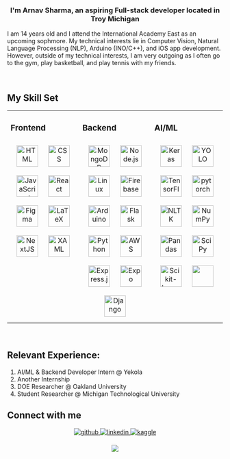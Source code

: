 <div align="center">
</div>  
  

### <div align="center">I'm Arnav Sharma, an aspiring Full-stack developer located in Troy Michigan</div>  
  
I am 14 years old and I attend the International Academy East as an upcoming sophmore. My technical interests lie in Computer Vision, Natural Language Processing (NLP), Arduino (INO/C++), and iOS app development. However, outside of my technical interests, I am very outgoing as I often go to the gym, play basketball, and play tennis with my friends.
  

<br/>  


## My Skill Set  
<table><tr><td valign="top" width="33%">



### Frontend  
<div align="center"> 
<a href="https://developer.mozilla.org/en-US/docs/Web/HTML" target="_blank"><img style="margin: 10px" src="https://w7.pngwing.com/pngs/390/229/png-transparent-logo-html5-brand-design-text-logo-number.png" alt="HTML" height="50" /></a>
<a href="https://devdocs.io/css/" target="_blank"><img style="margin: 10px" src="https://logodownload.org/wp-content/uploads/2017/04/css-3-logo-3.png" alt="CSS" height="50" /></a>
<a href="https://www.javascript.com/" target="_blank"><img style="margin: 10px" src="https://profilinator.rishav.dev/skills-assets/javascript-original.svg" alt="JavaScript" height="50" /></a>  
<a href="https://reactjs.org/" target="_blank"><img style="margin: 10px" src="https://profilinator.rishav.dev/skills-assets/react-original-wordmark.svg" alt="React" height="50" /></a>  
<a href="https://www.figma.com/" target="_blank"><img style="margin: 10px" src="https://profilinator.rishav.dev/skills-assets/figma-icon.svg" alt="Figma" height="50" /></a>  
<a href="https://www.latex-project.org/" target="_blank"><img style="margin: 10px" src="https://profilinator.rishav.dev/skills-assets/latex.png" alt="LaTeX" height="50" /></a>  
<a href="https://nextjs.org/" target="_blank"><img style="margin: 10px" src="https://profilinator.rishav.dev/skills-assets/nextjs.png" alt="NextJS" height="50" /></a>  
<a href="https://docs.microsoft.com/en-us/dotnet/desktop/wpf/xaml/" target="_blank"><img style="margin: 10px" src="https://profilinator.rishav.dev/skills-assets/xaml.png" alt="XAML" height="50" /></a>  
</div>

</td><td valign="top" width="33%">



### Backend  
<div align="center">  
<a href="https://www.mongodb.com/" target="_blank"><img style="margin: 10px" src="https://profilinator.rishav.dev/skills-assets/mongodb-original-wordmark.svg" alt="MongoDB" height="50" /></a>  
<a href="https://nodejs.org/" target="_blank"><img style="margin: 10px" src="https://profilinator.rishav.dev/skills-assets/nodejs-original-wordmark.svg" alt="Node.js" height="50" /></a>  
<a href="https://www.linux.org/" target="_blank"><img style="margin: 10px" src="https://profilinator.rishav.dev/skills-assets/linux-original.svg" alt="Linux" height="50" /></a>    
<a href="https://firebase.google.com/" target="_blank"><img style="margin: 10px" src="https://profilinator.rishav.dev/skills-assets/firebase.png" alt="Firebase" height="50" /></a>  
<a href="https://www.arduino.cc/" target="_blank"><img style="margin: 10px" src="https://profilinator.rishav.dev/skills-assets/arduino.png" alt="Arduino" height="50" /></a>  
<a href="https://flask.palletsprojects.com/" target="_blank"><img style="margin: 10px" src="https://profilinator.rishav.dev/skills-assets/flask.png" alt="Flask" height="50" /></a>  
<a href="https://www.python.org/" target="_blank"><img style="margin: 10px" src="https://profilinator.rishav.dev/skills-assets/python-original.svg" alt="Python" height="50" /></a>  
<a href="https://aws.amazon.com/" target="_blank"><img style="margin: 10px" src="https://profilinator.rishav.dev/skills-assets/amazonwebservices-original-wordmark.svg" alt="AWS" height="50" /></a>  
<a href="https://expressjs.com/" target="_blank"><img style="margin: 10px" src="https://th.bing.com/th/id/OIP.YKISdgRAdZAuXSPjPslqIQHaHa?rs=1&pid=ImgDetMain" alt="Express.js" height="50" /></a>  
<a href="https://expo.dev/" target="_blank"><img style="margin: 10px" src="https://github.com/expo/expo/raw/main/.github/resources/banner.png" alt="Expo" height="50" /></a>
<a href="https://www.djangoproject.com/" target="_blank"><img style="margin: 10px" src="https://th.bing.com/th/id/OIP.veIGkUPdXJ2pYy0tMvZfvQHaDt?rs=1&pid=ImgDetMain" alt="Django" height="50" /></a>
</div>

</td><td valign="top" width="33%">



### AI/ML  
<div align="center">  
<a href="https://keras.io/" target="_blank"><img style="margin: 10px" src="https://profilinator.rishav.dev/skills-assets/keras.png" alt="Keras" height="50" /></a>  
<a href="https://docs.ultralytics.com/" target="_blank"><img style="margin: 10px" src="https://assets.website-files.com/5f6bc60e665f54db361e52a9/5f6bc60e665f546a6b1e5400_logo_yolo.png" alt="YOLO" height="50" /></a>  
<a href="https://www.tensorflow.org/" target="_blank"><img style="margin: 10px" src="https://profilinator.rishav.dev/skills-assets/tensorflow-icon.svg" alt="TensorFlow" height="50" /></a>  
<a href="https://pytorch.org/" target="_blank"><img style="margin: 10px" src="https://profilinator.rishav.dev/skills-assets/pytorch-icon.svg" alt="pytorch" height="50" /></a>  
<a href="https://www.nltk.org/" target="_blank"><img style="margin: 10px" src="https://hackr.io/blog/media/nltk.png" alt="NLTK" height="50" /></a> 
<a href="https://numpy.org/" target="_blank"><img style="margin: 10px" src="https://th.bing.com/th/id/R.5908c317c3470bfef2b068b4d9e173c7?rik=qsSgVUU65XO9iw&pid=ImgRaw&r=0" alt="NumPy" height="50" /></a> 
<a href="https://pandas.pydata.org/" target="_blank"><img style="margin: 10px" src="https://hutsons-hacks.info/wp-content/uploads/2020/09/1200px-Pandas_logo.svg_-1-1024x414.png" alt="Pandas" height="50" /></a>
<a href="https://scipy.org/" target="_blank"><img style="margin: 10px" src="https://www.fullstackpython.com/img/logos/scipy.png" alt="SciPy" height="50" /></a>
<a href="https://scikit-learn.org/stable/index.html" target="_blank"><img style="margin: 10px" src="https://comparecamp.com/media/uploads/2019/02/scikit-learn-logo.png" alt="Scikit-Learn" height="50" /></a> 
<a href="https://nipy.org/" target="_blank"><img style="margin: 10px" src="https://nipy.org/img/nipy.svg alt="NiPy" height="50" /></a> 
</div>

</td></tr></table>  

<br/>  

## Relevant Experience:

1. AI/ML & Backend Developer Intern @ Yekola
2. Another Internship
3. DOE Researcher @ Oakland University
4. Student Researcher @ Michigan Technological University

   
## Connect with me  
<div align="center">
<a href="https://github.com/ArnavSharma938" target="_blank">
<img src=https://img.shields.io/badge/github-%2324292e.svg?&style=for-the-badge&logo=github&logoColor=white alt=github style="margin-bottom: 5px;" />
</a>
<a href="https://www.linkedin.com/in/arnav-sharma-61145b2b5/" target="_blank">
<img src=https://img.shields.io/badge/linkedin-%231E77B5.svg?&style=for-the-badge&logo=linkedin&logoColor=white alt=linkedin style="margin-bottom: 5px;" />
</a>
<a href="https://www.kaggle.com/arnavsharma09" target="_blank">
<img src=https://img.shields.io/badge/kaggle-%2344BAE8.svg?&style=for-the-badge&logo=kaggle&logoColor=white alt=kaggle style="margin-bottom: 5px;" />
</a>  
</div>  

<br/>  

<div align="center">
<img src="https://komarev.com/ghpvc/?username=arnavsharma938&&style=flat-square" align="center" />
</div>  
  

<br/>  


<br />
